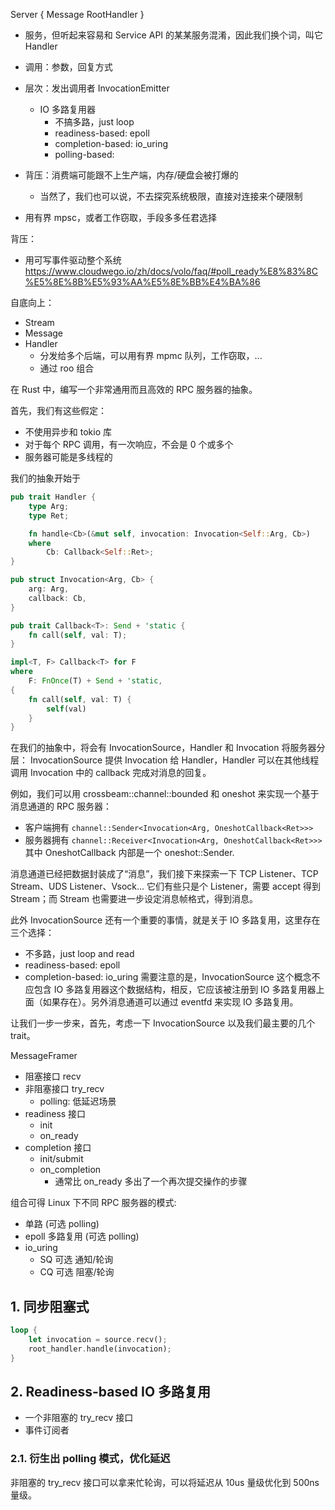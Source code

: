 Server {
    Message
    RootHandler
}

- 服务，但听起来容易和 Service API 的某某服务混淆，因此我们换个词，叫它 Handler
- 调用：参数，回复方式
- 层次：发出调用者 InvocationEmitter
    - IO 多路复用器
        - 不搞多路，just loop
        - readiness-based: epoll
        - completion-based: io_uring
        - polling-based: 

- 背压：消费端可能跟不上生产端，内存/硬盘会被打爆的
    - 当然了，我们也可以说，不去探究系统极限，直接对连接来个硬限制
- 用有界 mpsc，或者工作窃取，手段多多任君选择


背压：
- 用可写事件驱动整个系统
https://www.cloudwego.io/zh/docs/volo/faq/#poll_ready%E8%83%8C%E5%8E%8B%E5%93%AA%E5%8E%BB%E4%BA%86


自底向上：
- Stream
- Message
- Handler
    - 分发给多个后端，可以用有界 mpmc 队列，工作窃取，...
    - 通过 roo 组合


在 Rust 中，编写一个非常通用而且高效的 RPC 服务器的抽象。

首先，我们有这些假定：
- 不使用异步和 tokio 库
- 对于每个 RPC 调用，有一次响应，不会是 0 个或多个
- 服务器可能是多线程的

我们的抽象开始于

```rs
pub trait Handler {
    type Arg;
    type Ret;

    fn handle<Cb>(&mut self, invocation: Invocation<Self::Arg, Cb>)
    where
        Cb: Callback<Self::Ret>;
}

pub struct Invocation<Arg, Cb> {
    arg: Arg,
    callback: Cb,
}

pub trait Callback<T>: Send + 'static {
    fn call(self, val: T);
}

impl<T, F> Callback<T> for F
where
    F: FnOnce(T) + Send + 'static,
{
    fn call(self, val: T) {
        self(val)
    }
}
```

在我们的抽象中，将会有 InvocationSource，Handler 和 Invocation 将服务器分层：
InvocationSource 提供 Invocation 给 Handler，Handler 可以在其他线程调用 Invocation 中的 callback 完成对消息的回复。

例如，我们可以用 crossbeam::channel::bounded 和 oneshot 来实现一个基于消息通道的 RPC 服务器：
- 客户端拥有 `channel::Sender<Invocation<Arg, OneshotCallback<Ret>>>`
- 服务器拥有 `channel::Receiver<Invocation<Arg, OneshotCallback<Ret>>>`
其中 OneshotCallback 内部是一个 oneshot::Sender.

消息通道已经把数据封装成了“消息”，我们接下来探索一下 TCP Listener、TCP Stream、UDS Listener、Vsock... 它们有些只是个 Listener，需要 accept 得到 Stream；而 Stream 也需要进一步设定消息帧格式，得到消息。

此外 InvocationSource 还有一个重要的事情，就是关于 IO 多路复用，这里存在三个选择：
- 不多路，just loop and read
- readiness-based: epoll
- completion-based: io_uring
需要注意的是，InvocationSource 这个概念不应包含 IO 多路复用器这个数据结构，相反，它应该被注册到 IO 多路复用器上面（如果存在）。另外消息通道可以通过 eventfd 来实现 IO 多路复用。

让我们一步一步来，首先，考虑一下 InvocationSource 以及我们最主要的几个 trait。

MessageFramer

- 阻塞接口 recv
- 非阻塞接口 try_recv
    - polling: 低延迟场景
- readiness 接口
    - init
    - on_ready
- completion 接口
    - init/submit
    - on_completion
        - 通常比 on_ready 多出了一个再次提交操作的步骤

组合可得 Linux 下不同 RPC 服务器的模式:
- 单路 (可选 polling)
- epoll 多路复用 (可选 polling)
- io_uring
    - SQ 可选 通知/轮询
    - CQ 可选 阻塞/轮询

## 1. 同步阻塞式

```rs
loop {
    let invocation = source.recv();
    root_handler.handle(invocation);
}
```

## 2. Readiness-based IO 多路复用

- 一个非阻塞的 try_recv 接口
- 事件订阅者

### 2.1. 衍生出 polling 模式，优化延迟

非阻塞的 try_recv 接口可以拿来忙轮询，可以将延迟从 10us 量级优化到 500ns 量级。